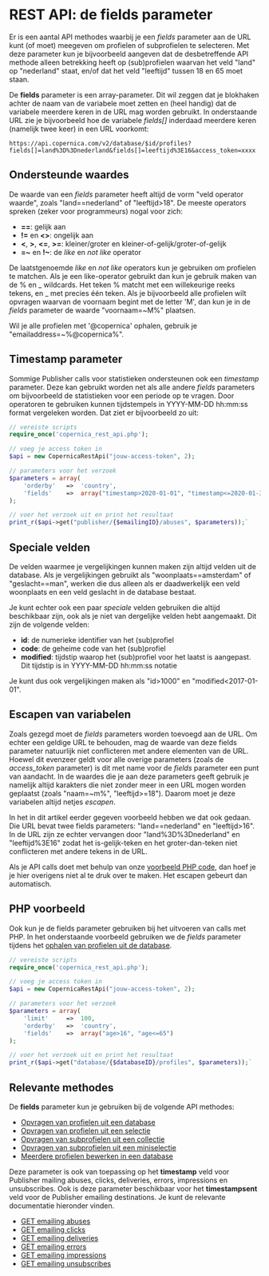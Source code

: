 # REST API: de fields parameter

Er is een aantal API methodes waarbij je een *fields* parameter aan de URL
kunt (of moet) meegeven om profielen of subprofielen te selecteren. Met deze parameter 
kun je bijvoorbeeld aangeven dat de desbetreffende API methode alleen betrekking 
heeft op (sub)profielen waarvan het veld "land" op "nederland" staat, en/of dat het 
veld "leeftijd" tussen 18 en 65 moet staan.

De **fields** parameter is een array-parameter. Dit wil zeggen dat je blokhaken
achter de naam van de variabele moet zetten en (heel handig) dat de variabele 
meerdere keren in de URL mag worden gebruikt. In onderstaande URL zie je 
bijvoorbeeld hoe de variabele *fields[]* inderdaad meerdere keren (namelijk 
twee keer) in een URL voorkomt:

`https://api.copernica.com/v2/database/$id/profiles?fields[]=land%3D%3Dnederland&fields[]=leeftijd%3E16&access_token=xxxx`

## Ondersteunde waardes

De waarde van een *fields* parameter heeft altijd de vorm "veld operator waarde", 
zoals "land==nederland" of "leeftijd>18". De meeste operators spreken (zeker
voor programmeurs) nogal voor zich:

* **==**: gelijk aan
* **!=** en **&lt;&gt;**: ongelijk aan
* **&lt;**, **&gt;**, **&lt;=**, **&gt;=**: kleiner/groter en kleiner-of-gelijk/groter-of-gelijk
* **=~** en **!~**: de *like* en *not like* operator

De laatstgenoemde *like* en *not like* operators kun je gebruiken om profielen te 
matchen. Als je een like-operator gebruikt dan kun je gebruik maken van de % en \_ wildcards.
Het teken % matcht met een willekeurige reeks tekens, en _ met precies één teken.
Als je bijvoorbeeld alle profielen wilt opvragen waarvan de voornaam begint met de
letter 'M', dan kun je in de *fields* parameter de waarde "voornaam=~M%" plaatsen.

Wil je alle profielen met '@copernica' ophalen, gebruik je "emailaddress=~%@copernica%".

## Timestamp parameter

Sommige Publisher calls voor statistieken ondersteunen ook een *timestamp* 
parameter. Deze kan gebruikt worden net als alle andere *fields* parameters 
om bijvoorbeeld de statistieken voor een periode op te vragen. Door operatoren 
te gebruiken kunnen tijdstempels in YYYY-MM-DD hh:mm:ss format vergeleken worden. 
Dat ziet er bijvoorbeeld zo uit:

```php
// vereiste scripts
require_once('copernica_rest_api.php');

// voeg je access token in
$api = new CopernicaRestApi("jouw-access-token", 2);

// parameters voor het verzoek
$parameters = array(
    'orderby'   =>  'country',
    'fields'    =>  array("timestamp>2020-01-01", "timestamp<=2020-01-31")
);

// voer het verzoek uit en print het resultaat
print_r($api->get("publisher/{$emailingID}/abuses", $parameters));`
```

## Speciale velden

De velden waarmee je vergelijkingen kunnen maken zijn altijd velden uit de database.
Als je vergelijkingen gebruikt als "woonplaats==amsterdam" of "geslacht==man",
werken die dus alleen als er daadwerkelijk een veld woonplaats en een veld geslacht
in de database bestaat.

Je kunt echter ook een paar *speciale* velden gebruiken die altijd beschikbaar zijn,
ook als je niet van dergelijke velden hebt aangemaakt. Dit zijn de volgende velden:

* **id**: de numerieke identifier van het (sub)profiel
* **code**: de geheime code van het (sub)profiel
* **modified**: tijdstip waarop het (sub)profiel voor het laatst is aangepast. Dit tijdstip is in YYYY-MM-DD hh:mm:ss notatie

Je kunt dus ook vergelijkingen maken als "id>1000" en "modified<2017-01-01".

## Escapen van variabelen

Zoals gezegd moet de *fields* parameters worden toevoegd aan de URL. Om echter een
geldige URL te behouden, mag de waarde van deze fields parameter natuurlijk niet
conflicteren met andere elementen van de URL. Hoewel dit evenzeer geldt voor
alle overige parameters (zoals de *access_token* parameter) is dit met name voor de 
*fields* parameter een punt van aandacht. In de waardes die je aan deze parameters 
geeft gebruik je namelijk altijd karakters die niet zonder meer in een URL
mogen worden geplaatst (zoals "naam=~m%", "leeftijd>=18"). Daarom moet je deze
variabelen altijd netjes *escapen*.

In het in dit artikel eerder gegeven voorbeeld hebben we dat ook gedaan. Die URL bevat
twee fields parameters: "land==nederland" en "leeftijd>16". In de URL zijn ze
echter vervangen door "land%3D%3Dnederland" en "leeftijd%3E16" zodat het
is-gelijk-teken en het groter-dan-teken niet conflicteren met andere tekens
in de URL.

Als je API calls doet met behulp van onze [voorbeeld PHP code](rest-php), dan
hoef je je hier overigens niet al te druk over te maken. Het escapen gebeurt
dan automatisch.

## PHP voorbeeld

Ook kun je de fields parameter gebruiken bij het uitvoeren van calls met PHP. 
In het onderstaande voorbeeld gebruiken we de *fields* parameter tijdens het 
[ophalen van profielen uit de database](./rest-get-database-profiles).

```php
// vereiste scripts
require_once('copernica_rest_api.php');

// voeg je access token in
$api = new CopernicaRestApi("jouw-access-token", 2);

// parameters voor het verzoek
$parameters = array(
    'limit'     =>  100,
    'orderby'   =>  'country',
    'fields'    =>  array("age>16", "age<=65")
);

// voer het verzoek uit en print het resultaat
print_r($api->get("database/{$databaseID}/profiles", $parameters));`
```

## Relevante methodes

De **fields** parameter kun je gebruiken bij de volgende API methodes:

* [Opvragen van profielen uit een database](rest-get-database-profiles)
* [Opvragen van profielen uit een selectie](rest-get-view-profiles)
* [Opvragen van subprofielen uit een collectie](rest-get-collection-subprofiles)
* [Opvragen van subprofielen uit een miniselectie](rest-get-miniview-subprofiles)
* [Meerdere profielen bewerken in een database](rest-put-database-profiles)

Deze parameter is ook van toepassing op het **timestamp** veld voor Publisher 
mailing abuses, clicks, deliveries, errors, impressions en unsubscribes. 
Ook is deze parameter beschikbaar voor het **timestampsent** veld voor de 
Publisher emailing destinations. Je kunt de relevante documentatie hieronder vinden.

* [GET emailing abuses](./rest-get-publisher-emailing-abuses)
* [GET emailing clicks](./rest-get-publisher-emailing-clicks)
* [GET emailing deliveries](./rest-get-publisher-emailing-deliveries)
* [GET emailing errors](./rest-get-publisher-emailing-errors)
* [GET emailing impressions](./rest-get-publisher-emailing-impressions)
* [GET emailing unsubscribes](./rest-get-publisher-emailing-unsubscribes)
